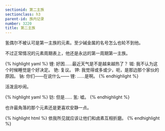 ```yaml
---
sectionid: 第二主族
sectionclass: h3
parent-id: 族内记录
number: 3220
title: 第二主族
---
```

氢偶尔不被认可是第一主族的元素。至少碱金属的名号怎么也轮不到他。

不过正常情况的元素周期表上，他还是永远的第一周期第一主族。

{% highlight yaml %}
锂: 好困……最近天气是不是越来越热了？
铷: 我不认为这个时候睡觉是个好决定。
铯: 复议。
钾: 我觉得或多或少，呃，是那边那个家伙的原因。
钠: 你们——在说什么——
锂: ……是啊。
{% endhighlight %}

活泼且吵闹。

{% highlight yaml %}
钫: 但是……
氢: 嘘。
{% endhighlight %}

也许最角落的那个元素还是更喜欢安静一点。

{% highlight html %}
依我所见就应该让他们和卤素互相折磨。
{% endhighlight %}